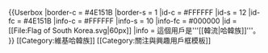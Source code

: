 {{Userbox
  |border-c = #4E151B
  |border-s = 1
  |id-c     = #FFFFFF
  |id-s     = 12
  |id-fc    = #4E151B
  |info-c   = #FFFFFF
  |info-s   = 10
  |info-fc  = #000000
  |id       = [[File:Flag of South Korea.svg|60px]]
  |info     = 這個用戶是'''[[韓流|哈韓族]]'''。
}}
<includeonly>
[[Category:維基哈韓族]]
</includeonly>
<noinclude>
[[Category:關注與興趣用戶框模板]]
</noinclude>